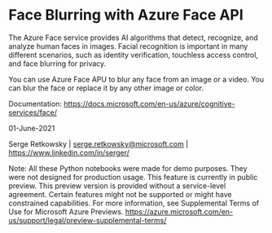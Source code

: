 # Face Blurring with Azure Face API

The Azure Face service provides AI algorithms that detect, recognize, and analyze human faces in images. Facial recognition is important in many different scenarios, such as identity verification, touchless access control, and face blurring for privacy.

You can use Azure Face APU to blur any face from an image or a video.
You can blur the face or replace it by any other image or color.

Documentation:
https://docs.microsoft.com/en-us/azure/cognitive-services/face/

01-June-2021

Serge Retkowsky | serge.retkowsky@microsoft.com | https://www.linkedin.com/in/serger/

Note: All these Python notebooks were made for demo purposes. They were not designed for production usage. This feature is currently in public preview. This preview version is provided without a service-level agreement. Certain features might not be supported or might have constrained capabilities. For more information, see Supplemental Terms of Use for Microsoft Azure Previews. https://azure.microsoft.com/en-us/support/legal/preview-supplemental-terms/
